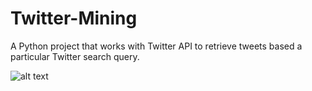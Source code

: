 # Twitter-Mining

A Python project that works with Twitter API to retrieve tweets based a particular Twitter search query.

![alt text](https://help.twitter.com/content/dam/help-twitter/twitter_logo_blue.png)
